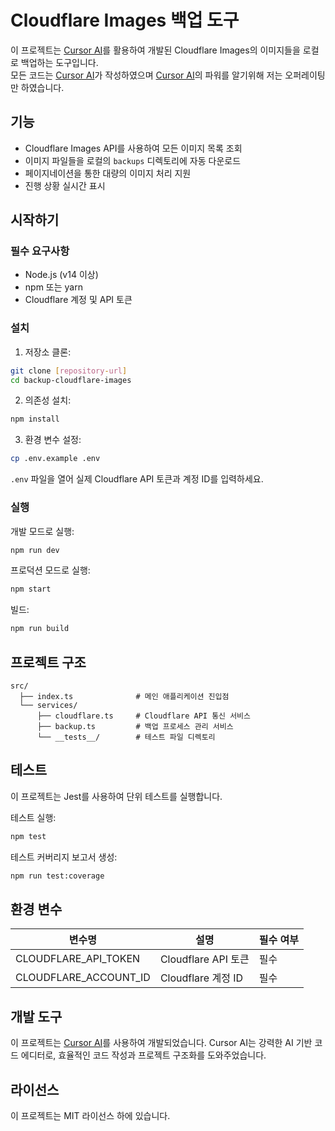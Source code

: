# Cloudflare Images 백업 도구

이 프로젝트는 [Cursor AI](https://cursor.sh/)를 활용하여 개발된 Cloudflare Images의 이미지들을 로컬로 백업하는 도구입니다.  
모든 코드는 [Cursor AI](https://cursor.sh/)가 작성하였으며 [Cursor AI](https://cursor.sh/)의 파워를 알기위해 저는 오퍼레이팅만 하였습니다.

## 기능

- Cloudflare Images API를 사용하여 모든 이미지 목록 조회
- 이미지 파일들을 로컬의 `backups` 디렉토리에 자동 다운로드
- 페이지네이션을 통한 대량의 이미지 처리 지원
- 진행 상황 실시간 표시

## 시작하기

### 필수 요구사항

- Node.js (v14 이상)
- npm 또는 yarn
- Cloudflare 계정 및 API 토큰

### 설치

1. 저장소 클론:

```bash
git clone [repository-url]
cd backup-cloudflare-images
```

2. 의존성 설치:

```bash
npm install
```

3. 환경 변수 설정:

```bash
cp .env.example .env
```

`.env` 파일을 열어 실제 Cloudflare API 토큰과 계정 ID를 입력하세요.

### 실행

개발 모드로 실행:

```bash
npm run dev
```

프로덕션 모드로 실행:

```bash
npm start
```

빌드:

```bash
npm run build
```

## 프로젝트 구조

```
src/
  ├── index.ts              # 메인 애플리케이션 진입점
  └── services/
      ├── cloudflare.ts     # Cloudflare API 통신 서비스
      ├── backup.ts         # 백업 프로세스 관리 서비스
      └── __tests__/        # 테스트 파일 디렉토리
```

## 테스트

이 프로젝트는 Jest를 사용하여 단위 테스트를 실행합니다.

테스트 실행:

```bash
npm test
```

테스트 커버리지 보고서 생성:

```bash
npm run test:coverage
```

## 환경 변수

| 변수명                | 설명                | 필수 여부 |
| --------------------- | ------------------- | --------- |
| CLOUDFLARE_API_TOKEN  | Cloudflare API 토큰 | 필수      |
| CLOUDFLARE_ACCOUNT_ID | Cloudflare 계정 ID  | 필수      |

## 개발 도구

이 프로젝트는 [Cursor AI](https://cursor.sh/)를 사용하여 개발되었습니다. Cursor AI는 강력한 AI 기반 코드 에디터로, 효율적인 코드 작성과 프로젝트 구조화를 도와주었습니다.

## 라이선스

이 프로젝트는 MIT 라이선스 하에 있습니다.
